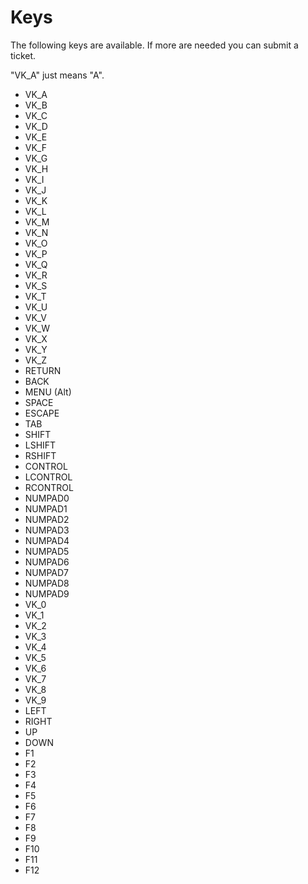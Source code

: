 Keys
========
The following keys are available. If more are needed you can submit a ticket.

"VK_A" just means "A".


 * VK_A
 * VK_B
 * VK_C
 * VK_D
 * VK_E
 * VK_F
 * VK_G
 * VK_H
 * VK_I
 * VK_J
 * VK_K
 * VK_L
 * VK_M
 * VK_N
 * VK_O
 * VK_P
 * VK_Q
 * VK_R
 * VK_S
 * VK_T
 * VK_U
 * VK_V
 * VK_W
 * VK_X
 * VK_Y
 * VK_Z
 * RETURN
 * BACK
 * MENU (Alt)
 * SPACE
 * ESCAPE
 * TAB
 * SHIFT
 * LSHIFT
 * RSHIFT
 * CONTROL
 * LCONTROL
 * RCONTROL
 * NUMPAD0
 * NUMPAD1
 * NUMPAD2
 * NUMPAD3
 * NUMPAD4
 * NUMPAD5
 * NUMPAD6
 * NUMPAD7
 * NUMPAD8
 * NUMPAD9
 * VK_0
 * VK_1
 * VK_2
 * VK_3
 * VK_4
 * VK_5
 * VK_6
 * VK_7
 * VK_8
 * VK_9
 * LEFT
 * RIGHT
 * UP
 * DOWN
 * F1
 * F2
 * F3
 * F4
 * F5
 * F6
 * F7
 * F8
 * F9
 * F10
 * F11
 * F12
